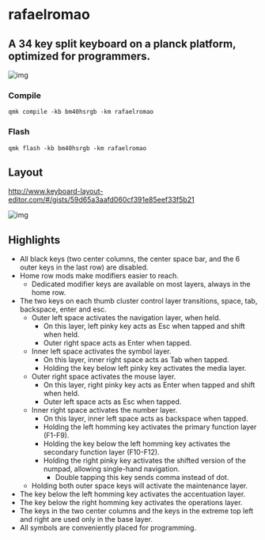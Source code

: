# rafaelromao

## A 34 key split keyboard on a planck platform, optimized for programmers.

![img](https://i.imgur.com/odzZLMc.jpg)

### Compile

`qmk compile -kb bm40hsrgb -km rafaelromao`

### Flash

`qmk flash -kb bm40hsrgb -km rafaelromao`

## Layout

http://www.keyboard-layout-editor.com/#/gists/59d65a3aafd060cf391e85eef33f5b21

![img](https://i.imgur.com/FRo6CXo.png)

## Highlights

- All black keys (two center columns, the center space bar, and the 6 outer keys in the last row) are disabled.
- Home row mods make modifiers easier to reach.
  - Dedicated modifier keys are available on most layers, always in the home row.
- The two keys on each thumb cluster control layer transitions, space, tab, backspace, enter and esc.
  - Outer left space activates the navigation layer, when held.
    - On this layer, left pinky key acts as Esc when tapped and shift when held.
    - Outer right space acts as Enter when tapped.
  - Inner left space activates the symbol layer.
    - On this layer, inner right space acts as Tab when tapped.
    - Holding the key below left pinky key activates the media layer.
  - Outer right space activates the mouse layer.
    - On this layer, right pinky key acts as Enter when tapped and shift when held.
    - Outer left space acts as Esc when tapped.
  - Inner right space activates the number layer.
    - On this layer, inner left space acts as backspace when tapped.
    - Holding the left homming key activates the primary function layer (F1-F9).
    - Holding the key below the left homming key activates the secondary function layer (F10-F12).
    - Holding the right pinky key activates the shifted version of the numpad, allowing single-hand navigation.
      - Double tapping this key sends comma instead of dot.
  - Holding both outer space keys will activate the maintenance layer.
- The key below the left homming key activates the accentuation layer.
- The key below the right homming key activates the operations layer.
- The keys in the two center columns and the keys in the extreme top left and right are used only in the base layer.
- All symbols are conveniently placed for programming.
